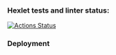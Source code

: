 ### Hexlet tests and linter status:
[![Actions Status](https://github.com/Tokimikichika/fullstack-javascript-project-12/actions/workflows/hexlet-check.yml/badge.svg)](https://github.com/Tokimikichika/fullstack-javascript-project-12/actions)

### Deployment
